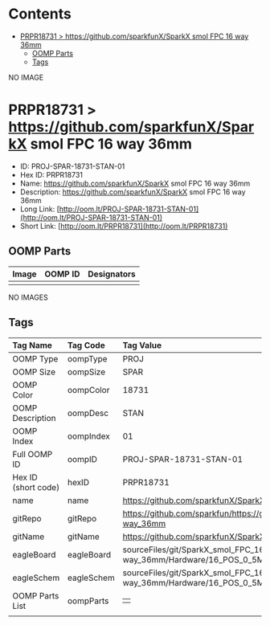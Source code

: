



Contents
========

* [PRPR18731 > https://github.com/sparkfunX/SparkX smol FPC 16 way 36mm](#prpr18731--httpsgithubcomsparkfunxsparkx-smol-fpc-16-way-36mm)
	* [OOMP Parts](#oomp-parts)
	* [Tags](#tags)
  
NO IMAGE  
# PRPR18731 > https://github.com/sparkfunX/SparkX smol FPC 16 way 36mm

- ID: PROJ-SPAR-18731-STAN-01
- Hex ID: PRPR18731
- Name: https://github.com/sparkfunX/SparkX smol FPC 16 way 36mm
- Description: https://github.com/sparkfunX/SparkX smol FPC 16 way 36mm
- Long Link: [http://oom.lt/PROJ-SPAR-18731-STAN-01](http://oom.lt/PROJ-SPAR-18731-STAN-01)
- Short Link: [http://oom.lt/PRPR18731](http://oom.lt/PRPR18731)

## OOMP Parts
  

|Image|OOMP ID|Designators|
| :--- | :--- | :--- |
||||
  
NO IMAGES  
## Tags
  

|Tag Name|Tag Code|Tag Value|
| :--- | :--- | :--- |
|OOMP Type|oompType|PROJ|
|OOMP Size|oompSize|SPAR|
|OOMP Color|oompColor|18731|
|OOMP Description|oompDesc|STAN|
|OOMP Index|oompIndex|01|
|Full OOMP ID|oompID|PROJ-SPAR-18731-STAN-01|
|Hex ID (short code)|hexID|PRPR18731|
|name|name|https://github.com/sparkfunX/SparkX smol FPC 16 way 36mm|
|gitRepo|gitRepo|https://github.com/sparkfun/https://github.com/sparkfunX/SparkX_smol_FPC_16-way_36mm|
|gitName|gitName|https://github.com/sparkfunX/SparkX_smol_FPC_16-way_36mm|
|eagleBoard|eagleBoard|sourceFiles/git/SparkX_smol_FPC_16-way_36mm/Hardware/16_POS_0_5MM_PITCH_36MM_LENGTH.brd|
|eagleSchem|eagleSchem|sourceFiles/git/SparkX_smol_FPC_16-way_36mm/Hardware/16_POS_0_5MM_PITCH_36MM_LENGTH.sch|
|OOMP Parts List|oompParts|<table><tr><td></td></tr></table>|
||||
